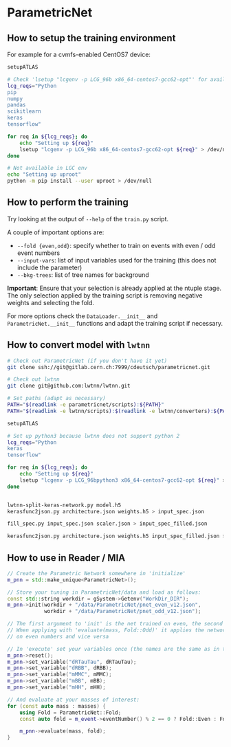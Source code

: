 # ParametricNet

## How to setup the training environment

For example for a cvmfs-enabled CentOS7 device:
```bash
setupATLAS

# Check 'lsetup "lcgenv -p LCG_96b x86_64-centos7-gcc62-opt"' for available packages
lcg_reqs="Python
pip
numpy
pandas
scikitlearn
keras
tensorflow"

for req in ${lcg_reqs}; do
    echo "Setting up ${req}"
    lsetup "lcgenv -p LCG_96b x86_64-centos7-gcc62-opt ${req}" > /dev/null
done

# Not available in LGC env
echo "Setting up uproot"
python -m pip install --user uproot > /dev/null
```

## How to perform the training

Try looking at the output of `--help` of the `train.py` script.

A couple of important options are:

- `--fold {even,odd}`: specify whether to train on events with even / odd event numbers
- `--input-vars`: list of input variables used for the training (this does not include the parameter)
- `--bkg-trees`: list of tree names for background

**Important**: Ensure that your selection is already applied at the ntuple
stage. The only selection applied by the training script is removing negative
weights and selecting the fold.

For more options check the `DataLoader.__init__` and `ParametricNet.__init__`
functions and adapt the training script if necessary.


## How to convert model with `lwtnn`

```bash
# Check out ParametricNet (if you don't have it yet)
git clone ssh://git@gitlab.cern.ch:7999/cdeutsch/parametricnet.git

# Check out lwtnn
git clone git@github.com:lwtnn/lwtnn.git

# Set paths (adapt as necessary)
PATH="$(readlink -e parametricnet/scripts):${PATH}"
PATH="$(readlink -e lwtnn/scripts):$(readlink -e lwtnn/converters):${PATH}"

setupATLAS

# Set up python3 because lwtnn does not support python 2
lcg_reqs="Python
keras
tensorflow"

for req in ${lcg_reqs}; do
    echo "Setting up ${req}"
    lsetup "lcgenv -p LCG_96bpython3 x86_64-centos7-gcc62-opt ${req}" > /dev/null
done


lwtnn-split-keras-network.py model.h5
kerasfunc2json.py architecture.json weights.h5 > input_spec.json

fill_spec.py input_spec.json scaler.json > input_spec_filled.json

kerasfunc2json.py architecture.json weights.h5 input_spec_filled.json > nn.json
```

## How to use in Reader / MIA

```cpp
// Create the Parametric Network somewhere in 'initialize'
m_pnn = std::make_unique<ParametricNet>();

// Store your tuning in ParametricNet/data and load as follows:
const std::string workdir = gSystem->Getenv("WorkDir_DIR");
m_pnn->init(workdir + "/data/ParametricNet/pnet_even_v12.json",
            workdir + "/data/ParametricNet/pnet_odd_v12.json");

// The first argument to 'init' is the net trained on even, the second on odd event numbers
// When applying with 'evaluate(mass, Fold::Odd)' it applies the network that was trained
// on even numbers and vice versa

// In 'execute' set your variables once (the names are the same as in the training ntuple):
m_pnn->reset();
m_pnn->set_variable("dRTauTau", dRTauTau);
m_pnn->set_variable("dRBB", dRBB);
m_pnn->set_variable("mMMC", mMMC);
m_pnn->set_variable("mBB", mBB);
m_pnn->set_variable("mHH", mHH);

// And evaluate at your masses of interest:
for (const auto mass : masses) {
    using Fold = ParametricNet::Fold;
    const auto fold = m_event->eventNumber() % 2 == 0 ? Fold::Even : Fold::Odd;

    m_pnn->evaluate(mass, fold);
}
```
